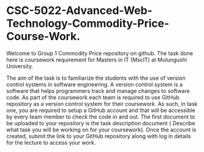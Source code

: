 # CSC-5022-Advanced-Web-Technology-Commodity-Price-Course-Work.

Welcome to Group 1 Commodity Price repository on github. The task done here is coursework requirement for Masters in IT (MscIT) at Mulungushi University.

The aim of the task is to familiarize the students with the use of version control systems in software engineering. A version control system is a software that helps programmers track and manage changes to software code. As part of the coursework each team is required to use GitHub repository as a version control system for their coursework.  As such, in task one, you are required to setup a GitHub account and that will be accessible by every team member to check the code in and out. The first document to be uploaded to your repository is the task description document ( Describe what task you will be working on for your  coursework). Once the account is created, submit the link to your GitHub repository along with log in details for the lecture to access your work.
